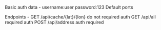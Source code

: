 
Basic auth data - username:user password:123
Default ports

Endpoints - GET /api/cache/{lat}/{lon} do not required auth 
						GET /api/all required auth 
						POST /api/address auth required
